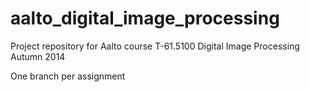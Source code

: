 aalto_digital_image_processing
==============================

Project repository for Aalto course T-61.5100 Digital Image Processing
Autumn 2014

One branch per assignment
